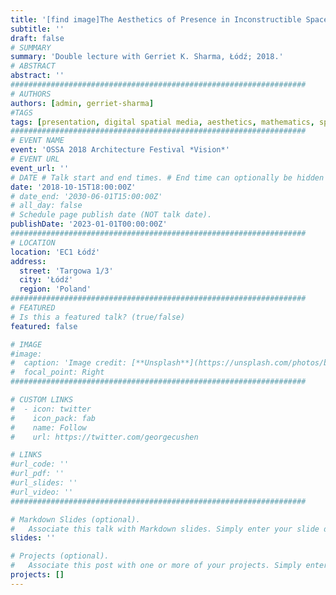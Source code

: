 ```yaml
---
title: '[find image]The Aesthetics of Presence in Inconstructible Spaces I & II'
subtitle: ''
draft: false
# SUMMARY
summary: 'Double lecture with Gerriet K. Sharma, Łódź; 2018.'
# ABSTRACT 
abstract: ''
##################################################################
# AUTHORS 
authors: [admin, gerriet-sharma]
#TAGS
tags: [presentation, digital spatial media, aesthetics, mathematics, space]
##################################################################
# EVENT NAME 
event: 'OSSA 2018 Architecture Festival *Vision*'
# EVENT URL 
event_url: ''
# DATE # Talk start and end times. # End time can optionally be hidden by prefixing the line with `#`.
date: '2018-10-15T18:00:00Z'
# date_end: '2030-06-01T15:00:00Z'
# all_day: false
# Schedule page publish date (NOT talk date).
publishDate: '2023-01-01T00:00:00Z'
##################################################################
# LOCATION 
location: 'EC1 Łódź'
address:
  street: 'Targowa 1/3'
  city: 'Łódź'
  region: 'Poland'
##################################################################
# FEATURED
# Is this a featured talk? (true/false)
featured: false

# IMAGE 
#image:
#  caption: 'Image credit: [**Unsplash**](https://unsplash.com/photos/bzdhc5b3Bxs)'
#  focal_point: Right
##################################################################

# CUSTOM LINKS 
#  - icon: twitter
#    icon_pack: fab
#    name: Follow
#    url: https://twitter.com/georgecushen

# LINKS 
#url_code: ''
#url_pdf: ''
#url_slides: ''
#url_video: ''
##################################################################

# Markdown Slides (optional).
#   Associate this talk with Markdown slides. Simply enter your slide deck's filename without extension. Otherwise, set `slides = ""`.
slides: ''

# Projects (optional).
#   Associate this post with one or more of your projects. Simply enter your project's folder or file name without extension. Otherwise, set `projects = []`.
projects: []
---
```

